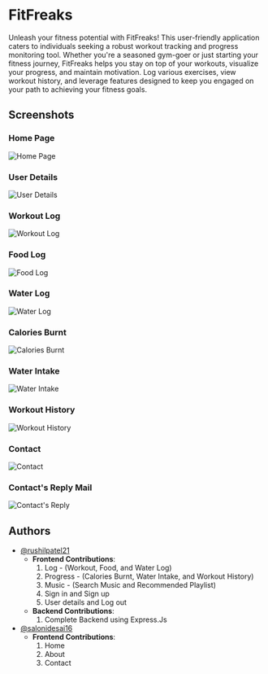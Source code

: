 # FitFreaks

Unleash your fitness potential with FitFreaks! This user-friendly application caters to individuals seeking a robust workout tracking and progress monitoring tool. Whether you're a seasoned gym-goer or just starting your fitness journey, FitFreaks helps you stay on top of your workouts, visualize your progress, and maintain motivation. Log various exercises, view workout history, and leverage features designed to keep you engaged on your path to achieving your fitness goals.

## Screenshots

### Home Page
![Home Page](images/HomePage.png)

### User Details
![User Details](images/UserDetails.png)

### Workout Log
![Workout Log](images/WorkoutLog.png)

### Food Log
![Food Log](images/FoodLog.png)

### Water Log
![Water Log](images/WaterLog.png)

### Calories Burnt
![Calories Burnt](images/CaloriesBurnt.png)

### Water Intake
![Water Intake](images/WaterIntake.png)

### Workout History
![Workout History](images/WorkoutHistory.png)

### Contact
![Contact](images/Contact.png)

### Contact's Reply Mail
![Contact's Reply](images/ContactReply.png)

## Authors

- [@rushilpatel21 ](https://github.com/rushilpatel21)
  - **Frontend Contributions**:
    1. Log - (Workout, Food, and Water Log)
    2. Progress - (Calories Burnt, Water Intake, and Workout History)
    3. Music - (Search Music and Recommended Playlist)
    4. Sign in and Sign up
    5. User details and Log out
  - **Backend Contributions**:
    1. Complete Backend using Express.Js
- [@salonidesai16](https://github.com/salonidesai16)
    - **Frontend Contributions**:
        1. Home
        2. About
        3. Contact
